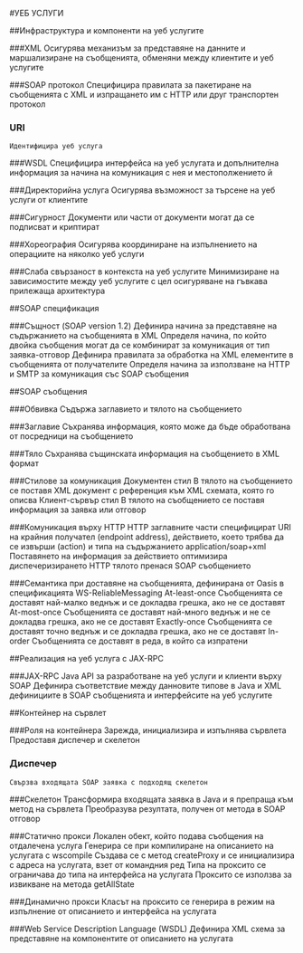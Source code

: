 #УЕБ УСЛУГИ

##Инфраструктура и компоненти на уеб услугите

###XML
    Осигурява механизъм за представяне на данните и маршализиране на
    съобщенията, обменяни между клиентите и уеб услугите

###SOAP протокол
    Специфицира правилата за пакетиране на съобщенията с XML и
    изпращането им с HTTP или друг транспортен протокол

### URI
    Идентифицира уеб услуга


###WSDL
    Специфицира интерфейса на уеб услугата и допълнителна
    информация за начина на комуникация с нея и местополжението й

###Директорийна услуга
    Осигурява възможност за търсене на уеб услуги от клиентите

###Сигурност
    Документи или части от документи могат да се подписват и криптират

###Хореография
    Осигурява координиране на изпълнението на операциите на няколко
    уеб услуги

###Слаба свързаност в контекста на уеб услугите
    Минимизиране на зависимостите между уеб услугите с цел
    осигуряване на гъвкава прилежаща архитектура

##SOAP спецификация

###Същност (SOAP version 1.2)
    Дефинира начина за представяне на съдържанието на съобщенията
    в XML
    Определя начина, по който двойка съобщения могат да се
    комбинират за комуникация от тип заявка-отговор
    Дефинира правилата за обработка на XML елементите в
    съобщенията от получателите
    Определя начина за използване на HTTP и SMTP за комуникация със
    SOAP съобщения
  
##SOAP съобщения

###Обвивка
    Съдържа заглавието и тялото на съобщението
  
###Заглавие
    Съхранява информация, която може да бъде обработвана от посредници на
    съобщението

###Тяло
    Съхранява същинската информация на съобщението в XML формат

###Стилове за комуникация
    Документен стил
      В тялото на съобщението се поставя XML документ с референция към XML схемата, която го описва
    Клиент-сървър стил
      В тялото на съобщението се поставя информация за заявка или отговор
    
###Комуникация върху HTTP
    HTTP заглавните части специфицират URI на крайния получател
    (endpoint address), действието, което трябва да се извърши (action) и
    типа на съдържанието application/soap+xml
    Поставянето на информация за действието оптимизира диспечеризирането
    HTTP тялото пренася SOAP съобщението

###Семантика при доставяне на съобщенията, дефинирана от Oasis в спецификацията WS-ReliableMessaging
    At-least-once
      Съобщенията се доставят най-малко веднъж и се докладва грешка, ако не се
      доставят
    At-most-once
      Съобщенията се доставят най-много веднъж и не се докладва грешка, ако не
      се доставят
    Exactly-once
      Съобщенията се доставят точно веднъж и се докладва грешка, ако не се
      доставят
    In-order
      Съобщенията се доставят в реда, в който са изпратени

##Реализация на уеб услуга с JAX-RPC

###JAX-RPC
    Java API за разработване на уеб услуги и клиенти върху SOAP
    Дефинира съответствие между данновите типове в Java и XML
    дефинициите в SOAP съобщенията и интерфейсите на уеб услугите
  
##Контейнер на сървлет

###Роля на контейнера
    Зарежда, инициализира и изпълнява сървлета
    Предоставя диспечер и скелетон

### Диспечер
    Свързва входящата SOAP заявка с подходящ скелетон
  
###Скелетон
    Трансформира входящата заявка в Java и я препраща към метод на
    сървлета
    Преобразува резултата, получен от метода в SOAP отговор

###Статично прокси
    Локален обект, който подава съобщения на отдалечена услуга
    Генерира се при компилиране на описанието на услугата с
    wscompile
    Създава се с метод createProxy и се инициализира с адреса на
    услугата, взет от командния ред
    Типа на проксито се ограничава до типа на интерфейса на услугата
    Проксито се използва за извикване на метода getAllState

###Динамично прокси
    Класът на проксито се генерира в режим на изпълнение от
    описанието и интерфейса на услугата

###Web Service Description Language (WSDL)
    Дефинира XML схема за представяне на компонентите от
    описанието на услугата
